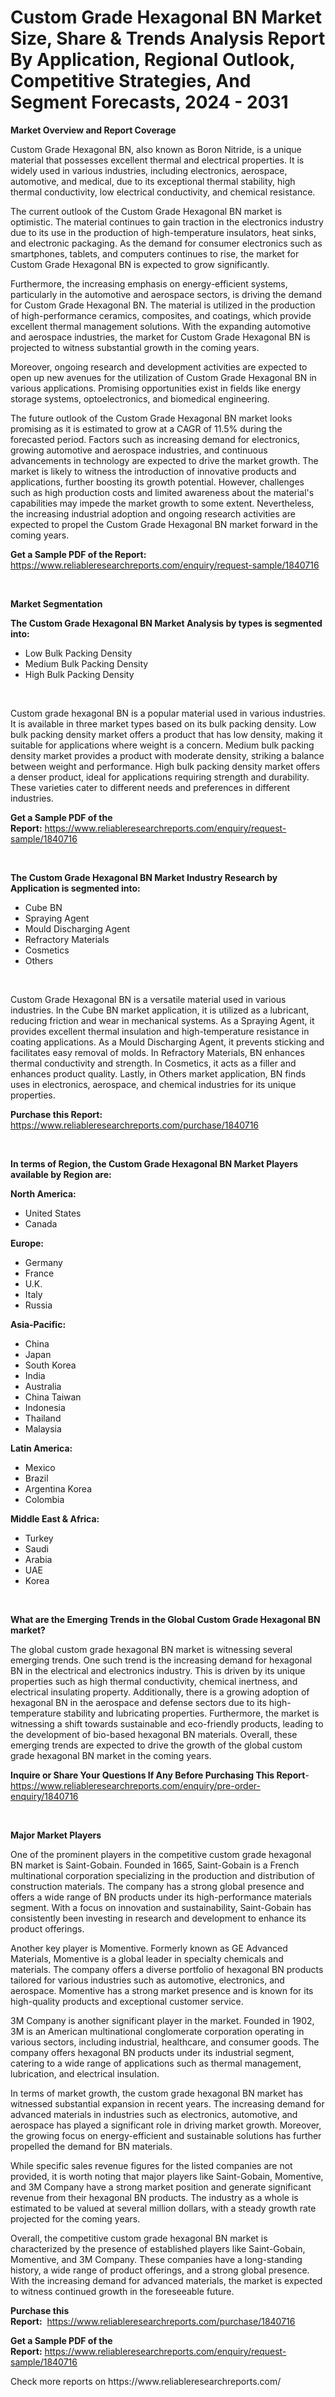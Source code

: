 <p><h1>Custom Grade Hexagonal BN Market Size, Share & Trends Analysis Report By Application, Regional Outlook, Competitive Strategies, And Segment Forecasts, 2024 - 2031</h1></p><p><strong>Market Overview and Report Coverage</strong></p>
<p><p>Custom Grade Hexagonal BN, also known as Boron Nitride, is a unique material that possesses excellent thermal and electrical properties. It is widely used in various industries, including electronics, aerospace, automotive, and medical, due to its exceptional thermal stability, high thermal conductivity, low electrical conductivity, and chemical resistance.</p><p>The current outlook of the Custom Grade Hexagonal BN market is optimistic. The material continues to gain traction in the electronics industry due to its use in the production of high-temperature insulators, heat sinks, and electronic packaging. As the demand for consumer electronics such as smartphones, tablets, and computers continues to rise, the market for Custom Grade Hexagonal BN is expected to grow significantly.</p><p>Furthermore, the increasing emphasis on energy-efficient systems, particularly in the automotive and aerospace sectors, is driving the demand for Custom Grade Hexagonal BN. The material is utilized in the production of high-performance ceramics, composites, and coatings, which provide excellent thermal management solutions. With the expanding automotive and aerospace industries, the market for Custom Grade Hexagonal BN is projected to witness substantial growth in the coming years.</p><p>Moreover, ongoing research and development activities are expected to open up new avenues for the utilization of Custom Grade Hexagonal BN in various applications. Promising opportunities exist in fields like energy storage systems, optoelectronics, and biomedical engineering.</p><p>The future outlook of the Custom Grade Hexagonal BN market looks promising as it is estimated to grow at a CAGR of 11.5% during the forecasted period. Factors such as increasing demand for electronics, growing automotive and aerospace industries, and continuous advancements in technology are expected to drive the market growth. The market is likely to witness the introduction of innovative products and applications, further boosting its growth potential. However, challenges such as high production costs and limited awareness about the material's capabilities may impede the market growth to some extent. Nevertheless, the increasing industrial adoption and ongoing research activities are expected to propel the Custom Grade Hexagonal BN market forward in the coming years.</p></p>
<p><strong>Get a Sample PDF of the Report:</strong> <a href="https://www.reliableresearchreports.com/enquiry/request-sample/1840716">https://www.reliableresearchreports.com/enquiry/request-sample/1840716</a></p>
<p>&nbsp;</p>
<p><strong>Market Segmentation</strong></p>
<p><strong>The Custom Grade Hexagonal BN Market Analysis by types is segmented into:</strong></p>
<p><ul><li>Low Bulk Packing Density</li><li>Medium Bulk Packing Density</li><li>High Bulk Packing Density</li></ul></p>
<p>&nbsp;</p>
<p><p>Custom grade hexagonal BN is a popular material used in various industries. It is available in three market types based on its bulk packing density. Low bulk packing density market offers a product that has low density, making it suitable for applications where weight is a concern. Medium bulk packing density market provides a product with moderate density, striking a balance between weight and performance. High bulk packing density market offers a denser product, ideal for applications requiring strength and durability. These varieties cater to different needs and preferences in different industries.</p></p>
<p><strong>Get a Sample PDF of the Report:</strong>&nbsp;<a href="https://www.reliableresearchreports.com/enquiry/request-sample/1840716">https://www.reliableresearchreports.com/enquiry/request-sample/1840716</a></p>
<p>&nbsp;</p>
<p><strong>The Custom Grade Hexagonal BN Market Industry Research by Application is segmented into:</strong></p>
<p><ul><li>Cube BN</li><li>Spraying Agent</li><li>Mould Discharging Agent</li><li>Refractory Materials</li><li>Cosmetics</li><li>Others</li></ul></p>
<p>&nbsp;</p>
<p><p>Custom Grade Hexagonal BN is a versatile material used in various industries. In the Cube BN market application, it is utilized as a lubricant, reducing friction and wear in mechanical systems. As a Spraying Agent, it provides excellent thermal insulation and high-temperature resistance in coating applications. As a Mould Discharging Agent, it prevents sticking and facilitates easy removal of molds. In Refractory Materials, BN enhances thermal conductivity and strength. In Cosmetics, it acts as a filler and enhances product quality. Lastly, in Others market application, BN finds uses in electronics, aerospace, and chemical industries for its unique properties.</p></p>
<p><strong>Purchase this Report:</strong>&nbsp; <a href="https://www.reliableresearchreports.com/purchase/1840716">https://www.reliableresearchreports.com/purchase/1840716</a></p>
<p>&nbsp;</p>
<p><strong>In terms of Region, the Custom Grade Hexagonal BN Market Players available by Region are:</strong></p>
<p>
    <p> <strong> North America: </strong>
        <ul>
            <li>United States</li>
            <li>Canada</li>
        </ul>
        </p> 
    <p> <strong> Europe: </strong>
        <ul>
            <li>Germany</li>
            <li>France</li>
            <li>U.K.</li>
            <li>Italy</li>
            <li>Russia</li>
        </ul>
        </p> 
    <p> <strong> Asia-Pacific: </strong>
        <ul>
            <li>China</li>
            <li>Japan</li>
            <li>South Korea</li>
            <li>India</li>
            <li>Australia</li>
            <li>China Taiwan</li>
            <li>Indonesia</li>
            <li>Thailand</li>
            <li>Malaysia</li>
        </ul>
        </p> 
    <p> <strong> Latin America: </strong>
        <ul>
            <li>Mexico</li>
            <li>Brazil</li>
            <li>Argentina Korea</li>
            <li>Colombia</li>
        </ul>
        </p> 
    <p> <strong> Middle East & Africa: </strong>
        <ul>
            <li>Turkey</li>
            <li>Saudi</li>
            <li>Arabia</li>
            <li>UAE</li>
            <li>Korea</li>
        </ul>
    </p>
    </p>
<p>&nbsp;</p>
<p><strong>What are the Emerging Trends in the Global Custom Grade Hexagonal BN market?</strong></p>
<p><p>The global custom grade hexagonal BN market is witnessing several emerging trends. One such trend is the increasing demand for hexagonal BN in the electrical and electronics industry. This is driven by its unique properties such as high thermal conductivity, chemical inertness, and electrical insulating property. Additionally, there is a growing adoption of hexagonal BN in the aerospace and defense sectors due to its high-temperature stability and lubricating properties. Furthermore, the market is witnessing a shift towards sustainable and eco-friendly products, leading to the development of bio-based hexagonal BN materials. Overall, these emerging trends are expected to drive the growth of the global custom grade hexagonal BN market in the coming years.</p></p>
<p><strong>Inquire or Share Your Questions If Any Before Purchasing This Report</strong>- <a href="https://www.reliableresearchreports.com/enquiry/pre-order-enquiry/1840716">https://www.reliableresearchreports.com/enquiry/pre-order-enquiry/1840716</a></p>
<p>&nbsp;</p>
<p><strong>Major Market Players</strong></p>
<p><p>One of the prominent players in the competitive custom grade hexagonal BN market is Saint-Gobain. Founded in 1665, Saint-Gobain is a French multinational corporation specializing in the production and distribution of construction materials. The company has a strong global presence and offers a wide range of BN products under its high-performance materials segment. With a focus on innovation and sustainability, Saint-Gobain has consistently been investing in research and development to enhance its product offerings. </p><p>Another key player is Momentive. Formerly known as GE Advanced Materials, Momentive is a global leader in specialty chemicals and materials. The company offers a diverse portfolio of hexagonal BN products tailored for various industries such as automotive, electronics, and aerospace. Momentive has a strong market presence and is known for its high-quality products and exceptional customer service.</p><p>3M Company is another significant player in the market. Founded in 1902, 3M is an American multinational conglomerate corporation operating in various sectors, including industrial, healthcare, and consumer goods. The company offers hexagonal BN products under its industrial segment, catering to a wide range of applications such as thermal management, lubrication, and electrical insulation.</p><p>In terms of market growth, the custom grade hexagonal BN market has witnessed substantial expansion in recent years. The increasing demand for advanced materials in industries such as electronics, automotive, and aerospace has played a significant role in driving market growth. Moreover, the growing focus on energy-efficient and sustainable solutions has further propelled the demand for BN materials.</p><p>While specific sales revenue figures for the listed companies are not provided, it is worth noting that major players like Saint-Gobain, Momentive, and 3M Company have a strong market position and generate significant revenue from their hexagonal BN products. The industry as a whole is estimated to be valued at several million dollars, with a steady growth rate projected for the coming years.</p><p>Overall, the competitive custom grade hexagonal BN market is characterized by the presence of established players like Saint-Gobain, Momentive, and 3M Company. These companies have a long-standing history, a wide range of product offerings, and a strong global presence. With the increasing demand for advanced materials, the market is expected to witness continued growth in the foreseeable future.</p></p>
<p><strong>Purchase this Report:</strong>&nbsp;&nbsp;<a href="https://www.reliableresearchreports.com/purchase/1840716">https://www.reliableresearchreports.com/purchase/1840716</a></p>
<p></p>
<p><strong>Get a Sample PDF of the Report:</strong>&nbsp;<a href="https://www.reliableresearchreports.com/enquiry/request-sample/1840716">https://www.reliableresearchreports.com/enquiry/request-sample/1840716</a></p>
<p>Check more reports on https://www.reliableresearchreports.com/</p>